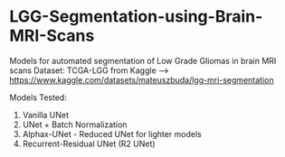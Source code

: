 # LGG-Segmentation-using-Brain-MRI-Scans
Models for automated segmentation of Low Grade Gliomas in brain MRI scans
Dataset: TCGA-LGG from Kaggle --> https://www.kaggle.com/datasets/mateuszbuda/lgg-mri-segmentation

Models Tested:
  1. Vanilla UNet
  2. UNet + Batch Normalization
  3. Alphax-UNet - Reduced UNet for lighter models
  4. Recurrent-Residual UNet (R2 UNet)
  
